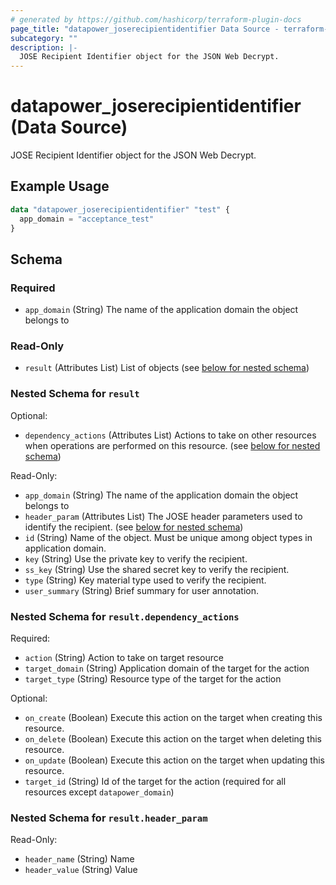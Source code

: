 ```yaml
---
# generated by https://github.com/hashicorp/terraform-plugin-docs
page_title: "datapower_joserecipientidentifier Data Source - terraform-provider-datapower"
subcategory: ""
description: |-
  JOSE Recipient Identifier object for the JSON Web Decrypt.
---
```


# datapower_joserecipientidentifier (Data Source)

JOSE Recipient Identifier object for the JSON Web Decrypt.

## Example Usage

```terraform
data "datapower_joserecipientidentifier" "test" {
  app_domain = "acceptance_test"
}
```

<!-- schema generated by tfplugindocs -->
## Schema

### Required

- `app_domain` (String) The name of the application domain the object belongs to

### Read-Only

- `result` (Attributes List) List of objects (see [below for nested schema](#nestedatt--result))

<a id="nestedatt--result"></a>
### Nested Schema for `result`

Optional:

- `dependency_actions` (Attributes List) Actions to take on other resources when operations are performed on this resource. (see [below for nested schema](#nestedatt--result--dependency_actions))

Read-Only:

- `app_domain` (String) The name of the application domain the object belongs to
- `header_param` (Attributes List) The JOSE header parameters used to identify the recipient. (see [below for nested schema](#nestedatt--result--header_param))
- `id` (String) Name of the object. Must be unique among object types in application domain.
- `key` (String) Use the private key to verify the recipient.
- `ss_key` (String) Use the shared secret key to verify the recipient.
- `type` (String) Key material type used to verify the recipient.
- `user_summary` (String) Brief summary for user annotation.

<a id="nestedatt--result--dependency_actions"></a>
### Nested Schema for `result.dependency_actions`

Required:

- `action` (String) Action to take on target resource
- `target_domain` (String) Application domain of the target for the action
- `target_type` (String) Resource type of the target for the action

Optional:

- `on_create` (Boolean) Execute this action on the target when creating this resource.
- `on_delete` (Boolean) Execute this action on the target when deleting this resource.
- `on_update` (Boolean) Execute this action on the target when updating this resource.
- `target_id` (String) Id of the target for the action (required for all resources except `datapower_domain`)


<a id="nestedatt--result--header_param"></a>
### Nested Schema for `result.header_param`

Read-Only:

- `header_name` (String) Name
- `header_value` (String) Value
